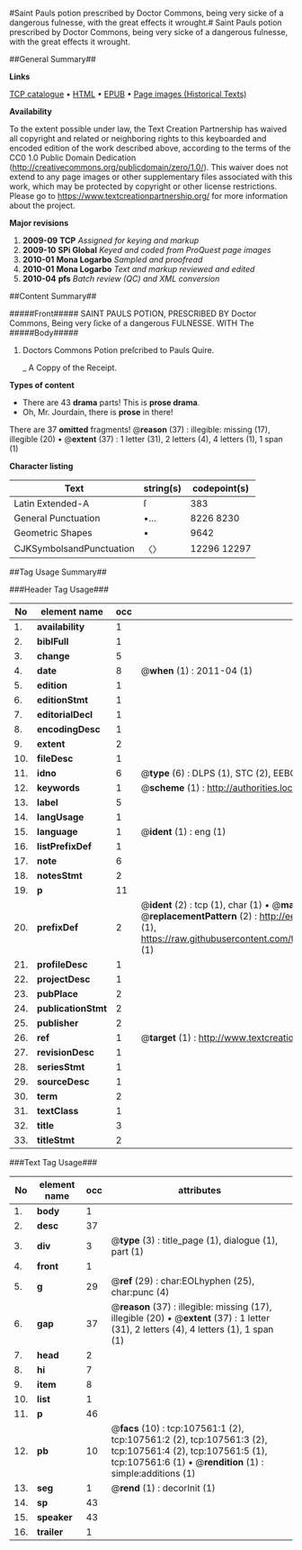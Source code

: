 #Saint Pauls potion prescribed by Doctor Commons, being very sicke of a dangerous fulnesse, with the great effects it wrought.#
Saint Pauls potion prescribed by Doctor Commons, being very sicke of a dangerous fulnesse, with the great effects it wrought.

##General Summary##

**Links**

[TCP catalogue](http://www.ota.ox.ac.uk/tcp/)  • 
[HTML](http://tei.it.ox.ac.uk/tcp/Texts-HTML/free/A60/A60002.html)  • 
[EPUB](http://tei.it.ox.ac.uk/tcp/Texts-EPUB/free/A60/A60002.epub) • 
[Page images (Historical Texts)](https://historicaltexts.jisc.ac.uk/eebo-18421594e)

**Availability**

To the extent possible under law, the Text Creation Partnership has waived all copyright and related or neighboring rights to this keyboarded and encoded edition of the work described above, according to the terms of the CC0 1.0 Public Domain Dedication (http://creativecommons.org/publicdomain/zero/1.0/). This waiver does not extend to any page images or other supplementary files associated with this work, which may be protected by copyright or other license restrictions. Please go to https://www.textcreationpartnership.org/ for more information about the project.

**Major revisions**

1. __2009-09__ __TCP__ *Assigned for keying and markup*
1. __2009-10__ __SPi Global__ *Keyed and coded from ProQuest page images*
1. __2010-01__ __Mona Logarbo__ *Sampled and proofread*
1. __2010-01__ __Mona Logarbo__ *Text and markup reviewed and edited*
1. __2010-04__ __pfs__ *Batch review (QC) and XML conversion*

##Content Summary##

#####Front#####
SAINT PAULS POTION, PRESCRIBED BY Doctor Commons, Being very ſicke of a dangerous FULNESSE. WITH The
#####Body#####

1. Doctors Commons Potion preſcribed to Pauls Quire.

    _ A Coppy of the Receipt.

**Types of content**

  * There are 43 **drama** parts! This is **prose drama**.
  * Oh, Mr. Jourdain, there is **prose** in there!

There are 37 **omitted** fragments! 
 @__reason__ (37) : illegible: missing (17), illegible (20)  •  @__extent__ (37) : 1 letter (31), 2 letters (4), 4 letters (1), 1 span (1)

**Character listing**


|Text|string(s)|codepoint(s)|
|---|---|---|
|Latin Extended-A|ſ|383|
|General Punctuation|•…|8226 8230|
|Geometric Shapes|▪|9642|
|CJKSymbolsandPunctuation|〈〉|12296 12297|

##Tag Usage Summary##

###Header Tag Usage###

|No|element name|occ|attributes|
|---|---|---|---|
|1.|__availability__|1||
|2.|__biblFull__|1||
|3.|__change__|5||
|4.|__date__|8| @__when__ (1) : 2011-04 (1)|
|5.|__edition__|1||
|6.|__editionStmt__|1||
|7.|__editorialDecl__|1||
|8.|__encodingDesc__|1||
|9.|__extent__|2||
|10.|__fileDesc__|1||
|11.|__idno__|6| @__type__ (6) : DLPS (1), STC (2), EEBO-CITATION (1), OCLC (1), VID (1)|
|12.|__keywords__|1| @__scheme__ (1) : http://authorities.loc.gov/ (1)|
|13.|__label__|5||
|14.|__langUsage__|1||
|15.|__language__|1| @__ident__ (1) : eng (1)|
|16.|__listPrefixDef__|1||
|17.|__note__|6||
|18.|__notesStmt__|2||
|19.|__p__|11||
|20.|__prefixDef__|2| @__ident__ (2) : tcp (1), char (1)  •  @__matchPattern__ (2) : ([0-9\-]+):([0-9IVX]+) (1), (.+) (1)  •  @__replacementPattern__ (2) : http://eebo.chadwyck.com/downloadtiff?vid=$1&page=$2 (1), https://raw.githubusercontent.com/textcreationpartnership/Texts/master/tcpchars.xml#$1 (1)|
|21.|__profileDesc__|1||
|22.|__projectDesc__|1||
|23.|__pubPlace__|2||
|24.|__publicationStmt__|2||
|25.|__publisher__|2||
|26.|__ref__|1| @__target__ (1) : http://www.textcreationpartnership.org/docs/. (1)|
|27.|__revisionDesc__|1||
|28.|__seriesStmt__|1||
|29.|__sourceDesc__|1||
|30.|__term__|2||
|31.|__textClass__|1||
|32.|__title__|3||
|33.|__titleStmt__|2||


###Text Tag Usage###

|No|element name|occ|attributes|
|---|---|---|---|
|1.|__body__|1||
|2.|__desc__|37||
|3.|__div__|3| @__type__ (3) : title_page (1), dialogue (1), part (1)|
|4.|__front__|1||
|5.|__g__|29| @__ref__ (29) : char:EOLhyphen (25), char:punc (4)|
|6.|__gap__|37| @__reason__ (37) : illegible: missing (17), illegible (20)  •  @__extent__ (37) : 1 letter (31), 2 letters (4), 4 letters (1), 1 span (1)|
|7.|__head__|2||
|8.|__hi__|7||
|9.|__item__|8||
|10.|__list__|1||
|11.|__p__|46||
|12.|__pb__|10| @__facs__ (10) : tcp:107561:1 (2), tcp:107561:2 (2), tcp:107561:3 (2), tcp:107561:4 (2), tcp:107561:5 (1), tcp:107561:6 (1)  •  @__rendition__ (1) : simple:additions (1)|
|13.|__seg__|1| @__rend__ (1) : decorInit (1)|
|14.|__sp__|43||
|15.|__speaker__|43||
|16.|__trailer__|1||

